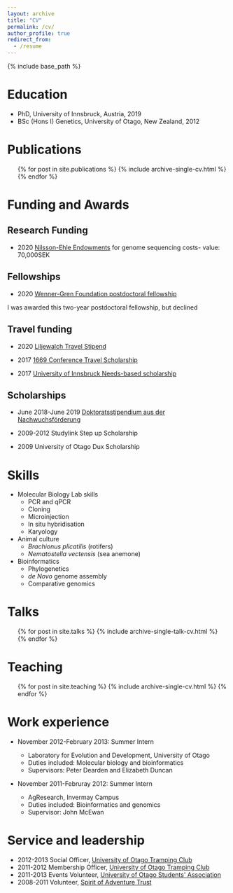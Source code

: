 ```yaml
---
layout: archive
title: "CV"
permalink: /cv/
author_profile: true
redirect_from:
  - /resume
---
```


{% include base_path %}

Education
======
* PhD, University of Innsbruck, Austria, 2019
* BSc (Hons I) Genetics, University of Otago, New Zealand, 2012


Publications
======
  <ul>{% for post in site.publications %}
    {% include archive-single-cv.html %}
  {% endfor %}</ul>


Funding and Awards
======  
Research Funding
------
* 2020  [Nilsson-Ehle Endowments](https://www.fysiografen.se/en/grants/grants-overview/forskningsstipendierresearch-grants/nilsson-ehle-donationerna/) for genome sequencing costs- value: 70,000SEK

Fellowships
------
* 2020 [Wenner-Gren Foundation postdoctoral fellowship](https://www.swgc.org/postdoktorsstipendier-sverige.aspx)

I was awarded this two-year postdoctoral fellowship, but declined 


Travel funding
------
* 2020  [Liljewalch Travel Stipend](https://www.uu.se/en/findscholarships/scholarship/?id=315)

* 2017 [1669 Conference Travel Scholarship](https://www.uibk.ac.at/international-relations/austauschstudierende-outgoing/auslandsstipendien.html#Konferenzreisestipendium)

* 2017 [University of Innsbruck Needs-based scholarship](https://www.uibk.ac.at/studium/organisation/kosten-foerderungen/stipendien/foerderungsstipendien/index.html.en)

Scholarships
------
* June 2018-June 2019 [Doktoratsstipendium aus der Nachwuchsförderung](https://www.uibk.ac.at/ffq/forschungsfoerderung/2018/dok-stips-2018-1.tranche/ausschreibung.html)

* 2009-2012 Studylink Step up Scholarship

* 2009 University of Otago Dux Scholarship

Skills
======
* Molecular Biology Lab skills
  * PCR and qPCR
  * Cloning
  * Microinjection
  * In situ hybridisation
  * Karyology
* Animal culture
  * *Brachionus plicatilis* (rotifers)
  * *Nematostella vectensis* (sea anemone)
* Bioinformatics
  * Phylogenetics
  * *de Novo* genome assembly
  * Comparative genomics

Talks
======
  <ul>{% for post in site.talks %}
    {% include archive-single-talk-cv.html %}
  {% endfor %}</ul>
  
Teaching
======
  <ul>{% for post in site.teaching %}
    {% include archive-single-cv.html %}
  {% endfor %}</ul>
  
Work experience
======
* November 2012-February 2013: Summer Intern
  * Laboratory for Evolution and Development, University of Otago
  * Duties included: Molecular biology and bioinformatics
  * Supervisors: Peter Dearden and Elizabeth Duncan

* November 2011-Februray 2012: Summer Intern
  * AgResearch, Invermay Campus
  * Duties included: Bioinformatics and genomics
  * Supervisor: John McEwan
  
Service and leadership
======
* 2012-2013 Social Officer, [University of Otago Tramping Club](http://www.outc.org.nz)
* 2011-2012 Membership Officer, [University of Otago Tramping Club](http://www.outc.org.nz)
* 2011-2013 Events Volunteer, [University of Otago Students' Association](http://www.ousa.org.nz/)
* 2008-2011 Volunteer, [Spirit of Adventure Trust](https://www.spiritofadventure.org.nz/)
